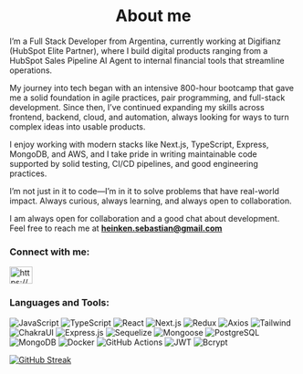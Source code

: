 <h1 align="center">About me</h1>


I’m a Full Stack Developer from Argentina, currently working at Digifianz (HubSpot Elite Partner), where I build digital products ranging from a HubSpot Sales Pipeline AI Agent to internal financial tools that streamline operations.

My journey into tech began with an intensive 800-hour bootcamp that gave me a solid foundation in agile practices, pair programming, and full-stack development. Since then, I’ve continued expanding my skills across frontend, backend, cloud, and automation, always looking for ways to turn complex ideas into usable products.

I enjoy working with modern stacks like Next.js, TypeScript, Express, MongoDB, and AWS, and I take pride in writing maintainable code supported by solid testing, CI/CD pipelines, and good engineering practices.

I’m not just in it to code—I’m in it to solve problems that have real-world impact. Always curious, always learning, and always open to collaboration.

I am always open for collaboration and a good chat about development. Feel free to reach me at **heinken.sebastian@gmail.com**

<h3 align="left">Connect with me:</h3>
<p align="left">
<a href="https://www.linkedin.com/in/sebastian-heinken/" target="blank"><img align="center" src="https://raw.githubusercontent.com/rahuldkjain/github-profile-readme-generator/master/src/images/icons/Social/linked-in-alt.svg" alt="https://www.linkedin.com/in/sebastian-heinken/" height="30" width="40" /></a>
</p>

### Languages and Tools:

![JavaScript](https://img.shields.io/badge/-JavaScript-f7df1e?style=flat-square&logo=javascript&logoColor=black)
![TypeScript](https://img.shields.io/badge/-TypeScript-007acc?style=flat-square&logo=typescript&logoColor=white)
![React](https://img.shields.io/badge/-React-61dafb?style=flat-square&logo=react&logoColor=black)
![Next.js](https://img.shields.io/badge/-Next.js-000000?style=flat-square&logo=next.js&logoColor=white)
![Redux](https://img.shields.io/badge/-Redux-764abc?style=flat-square&logo=redux&logoColor=white)
![Axios](https://img.shields.io/badge/-Axios-007acc?style=flat-square&logo=axios&logoColor=white)
![Tailwind](https://img.shields.io/badge/-Tailwind-38b2ac?style=flat-square&logo=tailwind-css&logoColor=white)
![ChakraUI](https://img.shields.io/badge/-ChakraUI-319795?style=flat-square&logo=chakra-ui&logoColor=white)
![Express.js](https://img.shields.io/badge/-Express.js-000000?style=flat-square&logo=express&logoColor=white)
![Sequelize](https://img.shields.io/badge/-Sequelize-52b0e7?style=flat-square&logo=sequelize&logoColor=white)
![Mongoose](https://img.shields.io/badge/-Mongoose-880000?style=flat-square&logo=mongoose&logoColor=white)
![PostgreSQL](https://img.shields.io/badge/-PostgreSQL-336791?style=flat-square&logo=postgresql&logoColor=white)
![MongoDB](https://img.shields.io/badge/-MongoDB-47a248?style=flat-square&logo=mongodb&logoColor=white)
![Docker](https://img.shields.io/badge/-Docker-2496ed?style=flat-square&logo=docker&logoColor=white)
![GitHub Actions](https://img.shields.io/badge/-GitHub_Actions-2088ff?style=flat-square&logo=github-actions&logoColor=white)
![JWT](https://img.shields.io/badge/-JWT-000000?style=flat-square&logo=JSON-Web-Tokens&logoColor=white)
![Bcrypt](https://img.shields.io/badge/-Bcrypt-68a063?style=flat-square&logo=bcrypt&logoColor=white)


[![GitHub Streak](https://streak-stats.demolab.com?user=sheinken88&theme=vue-dark&exclude_days=Sun%2CSat&type=png&hide_current_streak=true)](https://git.io/streak-stats)
